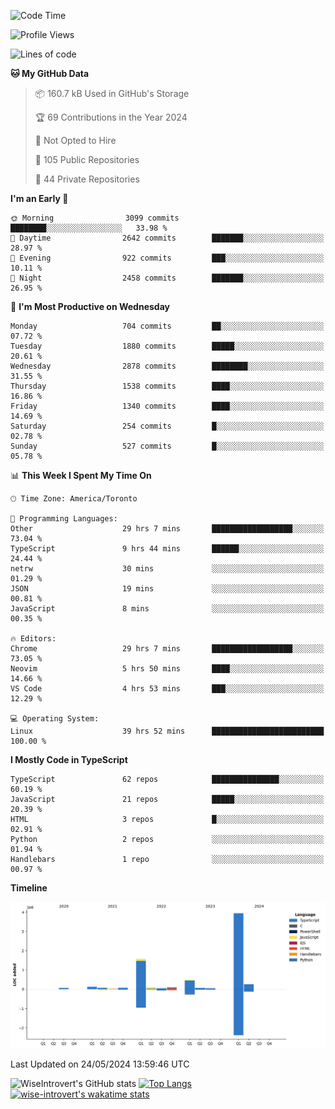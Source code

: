 <!--START_SECTION:waka-->
![Code Time](http://img.shields.io/badge/Code%20Time-1%2C610%20hrs%2059%20mins-blue)

![Profile Views](http://img.shields.io/badge/Profile%20Views-40-blue)

![Lines of code](https://img.shields.io/badge/From%20Hello%20World%20I%27ve%20Written-7.0%20million%20lines%20of%20code-blue)

**🐱 My GitHub Data** 

> 📦 160.7 kB Used in GitHub's Storage 
 > 
> 🏆 69 Contributions in the Year 2024
 > 
> 🚫 Not Opted to Hire
 > 
> 📜 105 Public Repositories 
 > 
> 🔑 44 Private Repositories 
 > 
**I'm an Early 🐤** 

```text
🌞 Morning                3099 commits        ████████░░░░░░░░░░░░░░░░░   33.98 % 
🌆 Daytime                2642 commits        ███████░░░░░░░░░░░░░░░░░░   28.97 % 
🌃 Evening                922 commits         ███░░░░░░░░░░░░░░░░░░░░░░   10.11 % 
🌙 Night                  2458 commits        ███████░░░░░░░░░░░░░░░░░░   26.95 % 
```
📅 **I'm Most Productive on Wednesday** 

```text
Monday                   704 commits         ██░░░░░░░░░░░░░░░░░░░░░░░   07.72 % 
Tuesday                  1880 commits        █████░░░░░░░░░░░░░░░░░░░░   20.61 % 
Wednesday                2878 commits        ████████░░░░░░░░░░░░░░░░░   31.55 % 
Thursday                 1538 commits        ████░░░░░░░░░░░░░░░░░░░░░   16.86 % 
Friday                   1340 commits        ████░░░░░░░░░░░░░░░░░░░░░   14.69 % 
Saturday                 254 commits         █░░░░░░░░░░░░░░░░░░░░░░░░   02.78 % 
Sunday                   527 commits         █░░░░░░░░░░░░░░░░░░░░░░░░   05.78 % 
```


📊 **This Week I Spent My Time On** 

```text
🕑︎ Time Zone: America/Toronto

💬 Programming Languages: 
Other                    29 hrs 7 mins       ██████████████████░░░░░░░   73.04 % 
TypeScript               9 hrs 44 mins       ██████░░░░░░░░░░░░░░░░░░░   24.44 % 
netrw                    30 mins             ░░░░░░░░░░░░░░░░░░░░░░░░░   01.29 % 
JSON                     19 mins             ░░░░░░░░░░░░░░░░░░░░░░░░░   00.81 % 
JavaScript               8 mins              ░░░░░░░░░░░░░░░░░░░░░░░░░   00.35 % 

🔥 Editors: 
Chrome                   29 hrs 7 mins       ██████████████████░░░░░░░   73.05 % 
Neovim                   5 hrs 50 mins       ████░░░░░░░░░░░░░░░░░░░░░   14.66 % 
VS Code                  4 hrs 53 mins       ███░░░░░░░░░░░░░░░░░░░░░░   12.29 % 

💻 Operating System: 
Linux                    39 hrs 52 mins      █████████████████████████   100.00 % 
```

**I Mostly Code in TypeScript** 

```text
TypeScript               62 repos            ███████████████░░░░░░░░░░   60.19 % 
JavaScript               21 repos            █████░░░░░░░░░░░░░░░░░░░░   20.39 % 
HTML                     3 repos             █░░░░░░░░░░░░░░░░░░░░░░░░   02.91 % 
Python                   2 repos             ░░░░░░░░░░░░░░░░░░░░░░░░░   01.94 % 
Handlebars               1 repo              ░░░░░░░░░░░░░░░░░░░░░░░░░   00.97 % 
```



**Timeline**

![Lines of Code chart](https://raw.githubusercontent.com/wise-introvert/wise-introvert/master/assets/bar_graph.png)


 Last Updated on 24/05/2024 13:59:46 UTC
<!--END_SECTION:waka-->

![WiseIntrovert's GitHub stats](https://github-readme-stats.vercel.app/api?username=wise-introvert&count_private=true&show_icons=true)
[![Top Langs](https://github-readme-stats.vercel.app/api/top-langs/?username=wise-introvert&langs_count=10)](https://github.com/anuraghazra/github-readme-stats)
[![wise-introvert's wakatime stats](https://github-readme-stats.vercel.app/api/wakatime?username=wiseintrovert)](https://github.com/anuraghazra/github-readme-stats)
